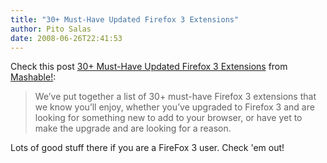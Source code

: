 ```yaml
---
title: "30+ Must-Have Updated Firefox 3 Extensions"
author: Pito Salas
date: 2008-06-26T22:41:53
---
```




Check this post [30+ Must-Have Updated Firefox 3
Extensions](<http://mashable.com/2008/06/26/firefox-3-extensions/>) from
[Mashable!](<http://feeds.feedburner.com/mashable>):

> We’ve put together a list of 30+ must-have Firefox 3 extensions that we know
> you’ll enjoy, whether you’ve upgraded to Firefox 3 and are looking for
> something new to add to your browser, or have yet to make the upgrade and
> are looking for a reason.

Lots of good stuff there if you are a FireFox 3 user. Check 'em out!


